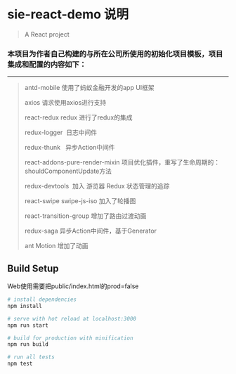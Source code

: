 # sie-react-demo 说明

> A React project

### 本项目为作者自己构建的与所在公司所使用的初始化项目模板，项目集成和配置的内容如下：
-------------------------------------------------
>
> antd-mobile 使用了蚂蚁金融开发的app UI框架
>
> axios 请求使用axios进行支持
>
> react-redux redux 进行了redux的集成
>
> redux-logger  日志中间件
>
> redux-thunk   异步Action中间件
>
> react-addons-pure-render-mixin 项目优化插件，重写了生命周期的：shouldComponentUpdate方法
>
> redux-devtools  加入 游览器 Redux 状态管理的追踪
>
> react-swipe swipe-js-iso 加入了轮播图
> 
> react-transition-group 增加了路由过渡动画
>
> redux-saga 异步Action中间件，基于Generator
> 
> ant Motion 增加了动画 


## Build Setup

Web使用需要把public/index.html的prod=false

``` bash
# install dependencies
npm install

# serve with hot reload at localhost:3000
npm run start

# build for production with minification
npm run build

# run all tests
npm test
```